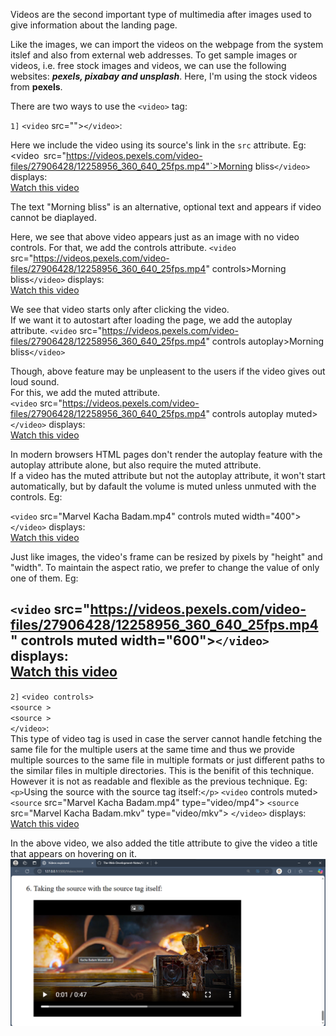 Videos are the second important type of multimedia after images used to give information about the landing page.

Like the images, we can import the videos on the webpage from the system itslef and also from external web addresses. To get sample images or videos, i.e. free stock images and videos, we can use the following websites: ***pexels, pixabay and unsplash***. Here, I'm using the stock videos from **pexels**.

There are two ways to use the `<video>` tag:

`1]` `<video` src="">`</video>`:  

Here we include the video using its source's link in the `src` attribute. Eg: ` 
`<video` `src="https://videos.pexels.com/video-files/27906428/12258956_360_640_25fps.mp4"`>Morning bliss`</video>` displays:  
[Watch this video](video1.mp4)

The text "Morning bliss" is an alternative, optional text and appears if video cannot be diaplayed.

Here, we see that above video appears just as an image with no video controls. For that, we add the controls attribute.
`<video` src="https://videos.pexels.com/video-files/27906428/12258956_360_640_25fps.mp4" controls>Morning bliss`</video>`  displays:  
[Watch this video](video2.mp4)

We see that video starts only after clicking the video. <br> If we want it to autostart after loading the page, we add the autoplay attribute.
`<video` src="https://videos.pexels.com/video-files/27906428/12258956_360_640_25fps.mp4" controls autoplay>Morning bliss`</video>`

Though, above feature may be unpleasent to the users if the video gives out loud sound.<br> For this, we add the muted attribute.  
`<video` src="https://videos.pexels.com/video-files/27906428/12258956_360_640_25fps.mp4" controls autoplay muted>`</video>`  displays:  
[Watch this video](video3.mp4)

In modern browsers HTML pages don't render the autoplay feature with the autoplay attribute alone, but also require the muted attribute.  
If a video has the muted attribute but not the autoplay attribute, it won't start automatically, but by dafault the volume is muted unless unmuted with the controls. Eg: 

`<video` src="Marvel  Kacha Badam.mp4" controls muted width="400">`</video>`  displays:  
[Watch this video](video4.mp4)


Just like images, the video's frame can be resized by pixels by "height" and "width". To maintain the aspect ratio, we prefer to change the value of only one of them. Eg: 

`<video` src="https://videos.pexels.com/video-files/27906428/12258956_360_640_25fps.mp4" controls muted width="600">`</video>`  displays:  
[Watch this video](video5.mp4)
---

`2]` `<video controls>`    
  `<source >`  
  `<source >`  
`</video>`:  
This type of video tag is used in case the server cannot handle fetching the same file for the multiple users at the same time and thus we provide multiple sources to the same file in multiple formats or just different paths to the similar files in multiple directories. This is the benifit of this technique. However it is not as readable and flexible as the previous technique. Eg:  
        `<p>`Using the source with the source tag itself:`</p>`
        `<video` controls muted>
            `<source` src="Marvel  Kacha Badam.mp4" type="video/mp4"> <!--For fetching the mp4 file-->
            `<source` src="Marvel  Kacha Badam.mkv" type="video/mkv"> <!--To get the mkv file in case the user can't access the mp4 file-->
        `</video>`
        displays:  
[Watch this video](video6.mp4)        

In the above video, we also added the title attribute to give the video a title that appears on hovering on it.
![Title](title.png)
